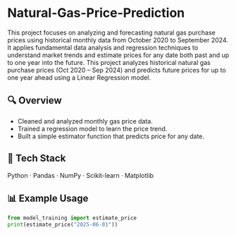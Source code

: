 # Natural-Gas-Price-Prediction
This project focuses on analyzing and forecasting natural gas purchase prices using historical monthly data from October 2020 to September 2024. It applies fundamental data analysis and regression techniques to understand market trends and estimate prices for any date  both past and up to one year into the future.
This project analyzes historical natural gas purchase prices (Oct 2020 – Sep 2024)
and predicts future prices for up to one year ahead using a Linear Regression model.

## 🔍 Overview
- Cleaned and analyzed monthly gas price data.
- Trained a regression model to learn the price trend.
- Built a simple estimator function that predicts price for any date.

## 🧠 Tech Stack
Python · Pandas · NumPy · Scikit-learn · Matplotlib

## 📊 Example Usage
```python
from model_training import estimate_price
print(estimate_price("2025-06-01"))
